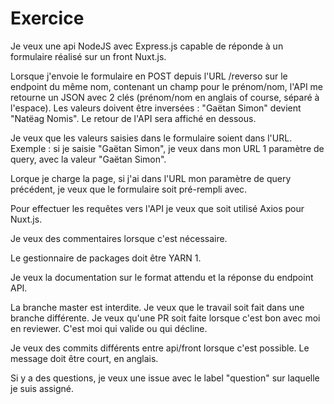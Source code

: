 # Exercice

Je veux une api NodeJS avec Express.js capable de réponde à un formulaire réalisé sur un front Nuxt.js.

Lorsque j'envoie le formulaire en POST depuis l'URL /reverso sur le endpoint du même nom, contenant un champ pour le prénom/nom, l'API me retourne un JSON avec 2 clés (prénom/nom en anglais of course, séparé à l'espace). Les valeurs doivent être inversées : "Gaëtan Simon" devient "Natëag Nomis". Le retour de l'API sera affiché en dessous.

Je veux que les valeurs saisies dans le formulaire soient dans l'URL. Exemple : si je saisie "Gaëtan Simon", je veux dans mon URL 1 paramètre de query, avec la valeur "Gaëtan Simon".

Lorque je charge la page, si j'ai dans l'URL mon paramètre de query précédent, je veux que le formulaire soit pré-rempli avec.

Pour effectuer les requêtes vers l'API je veux que soit utilisé Axios pour Nuxt.js.

Je veux des commentaires lorsque c'est nécessaire.

Le gestionnaire de packages doit être YARN 1.

Je veux la documentation sur le format attendu et la réponse du endpoint API.

La branche master est interdite. Je veux que le travail soit fait dans une branche différente. Je veux qu'une PR soit faite lorsque c'est bon avec moi en reviewer. C'est moi qui valide ou qui décline.

Je veux des commits différents entre api/front lorsque c'est possible. Le message doit être court, en anglais.

Si y a des questions, je veux une issue avec le label "question" sur laquelle je suis assigné.
